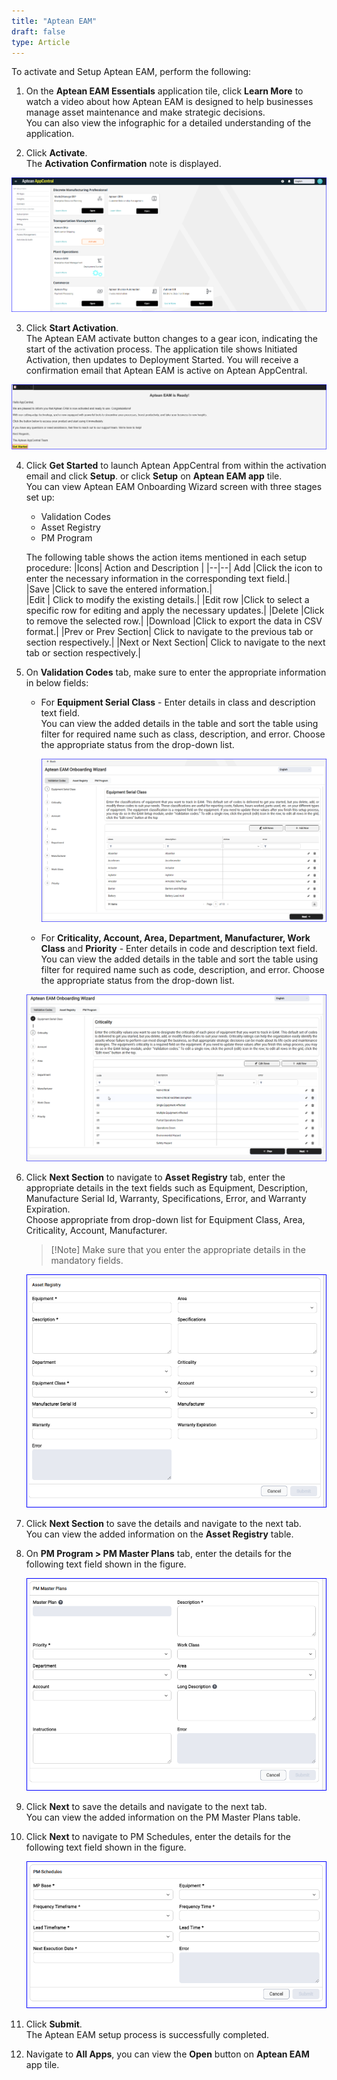 ```yaml
---
title: "Aptean EAM"
draft: false
type: Article
---
```


To activate and Setup Aptean EAM, perform the following:

1.	On the **Aptean EAM Essentials** application tile, click **Learn More** to watch a video about how Aptean EAM is designed to help businesses manage asset maintenance and make strategic decisions. <br>You can also view the infographic for a detailed understanding of the application.

2.	Click **Activate**. <br>The **Activation Confirmation** note is displayed.

   ![eam-deployment-started](assets/Images/eam-setup-deployment-started.png)

3.	Click **Start Activation**. <br> The Aptean EAM activate button changes to a gear icon, indicating the start of the activation process. The application tile shows Initiated Activation, then updates to Deployment Started. You will receive a confirmation email that Aptean EAM is active on Aptean AppCentral.

   ![eam-mail](assets/Images/aptean-eam-activation-mail.png)

4.	Click **Get Started** to launch Aptean AppCentral from within the activation email and click **Setup**. or click **Setup** on **Aptean EAM app** tile.
<br>You can view Aptean EAM Onboarding Wizard screen with three stages set up:
    -   Validation Codes
    -	Asset Registry
    -	PM Program

    The following table shows the action items mentioned in each setup procedure:
    |Icons| Action and Description | 
    |--|--| 
    Add |Click the icon to enter the necessary information in the corresponding text field.|	
    |Save 	|Click to save the entered information.|	
    |Edit |	Click to modify the existing details.|
    |Edit row |Click to select a specific row for editing and apply the necessary updates.|
    |Delete |Click to remove the selected row.|
    |Download |Click to export the data in CSV format.|
    |Prev or Prev Section|	Click to navigate to the previous tab or section respectively.|
    |Next or Next Section|	Click to navigate to the next tab or section respectively.|

5.	On **Validation Codes** tab, make sure to enter the appropriate information in below fields:
    -	For **Equipment Serial Class** - Enter details in class and description text field. <br>You can view the added details in the table and sort the table using filter for required name such as class, description, and error. Choose the appropriate status from the drop-down list. 

        ![equipment serial class](assets/Images/eam-setup-equipment-class.png)

    -	For **Criticality, Account, Area, Department, Manufacturer, Work Class** and **Priority** - Enter details in code and description text field. <br>You can view the added details in the table and sort the table using filter for required name such as code, description, and error. Choose the appropriate status from the drop-down list.

       ![criticality](assets/Images/eam-setup-criticality.png)

6.	Click **Next Section** to navigate to **Asset Registry** tab, enter the appropriate details in the text fields such as Equipment, Description, Manufacture Serial Id, Warranty, Specifications, Error, and Warranty Expiration. <br>Choose appropriate from drop-down list for Equipment Class, Area, Criticality, Account, Manufacturer.
    >[!Note] Make sure that you enter the appropriate details in the mandatory fields.
    
    ![asset-registry](assets/Images/assets-registry.png)

7.	Click **Next Section** to save the details and navigate to the next tab.<br>You can view the added information on the **Asset Registry** table.

8.  On **PM Program > PM Master Plans** tab, enter the details for the following text field shown in the figure.

    ![pm-master-plan](assets/Images/pm-master-plan.png)

9.	Click **Next** to save the details and navigate to the next tab. <br>You can view the added information on the PM Master Plans table.

10.	Click **Next** to navigate to PM Schedules, enter the details for the following text field shown in the figure.

    ![pm-mschedules](assets/Images/pm-schedule.png)

11.	Click **Submit**. <br>The Aptean EAM setup process is successfully completed.

12.	Navigate to **All Apps**, you can view the **Open** button on **Aptean EAM** app tile.






